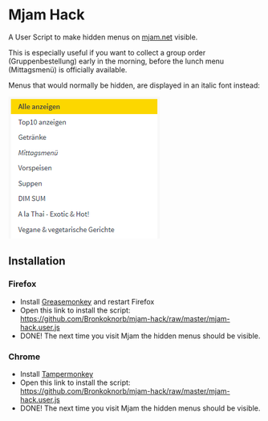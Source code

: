 # Mjam Hack

A User Script to make hidden menus on [mjam.net](http://mjam.net) visible.

This is especially useful if you want to collect a group order (Gruppenbestellung) early in the morning, before the lunch menu (Mittagsmenü) is officially available.

Menus that would normally be hidden, are displayed in an italic font instead:

![Mittagsmenü visible](https://raw.githubusercontent.com/Bronkoknorb/mjam-hack/master/mjam_mittagsmenue.png)

## Installation

### Firefox

* Install [Greasemonkey](https://addons.mozilla.org/firefox/addon/greasemonkey/) and restart Firefox
* Open this link to install the script: https://github.com/Bronkoknorb/mjam-hack/raw/master/mjam-hack.user.js
* DONE! The next time you visit Mjam the hidden menus should be visible.

### Chrome

* Install [Tampermonkey](https://chrome.google.com/webstore/detail/dhdgffkkebhmkfjojejmpbldmpobfkfo)
* Open this link to install the script: https://github.com/Bronkoknorb/mjam-hack/raw/master/mjam-hack.user.js
* DONE! The next time you visit Mjam the hidden menus should be visible.
